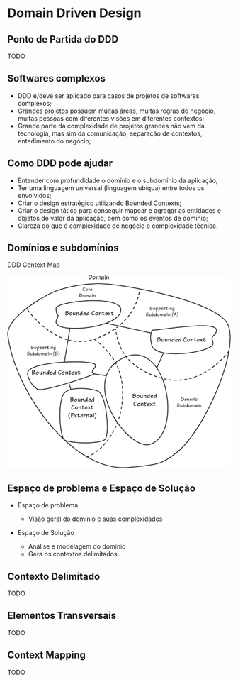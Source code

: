 # Domain Driven Design

## Ponto de Partida do DDD
TODO

## Softwares complexos
- DDD é/deve ser aplicado para casos de projetos de softwares complexos;
- Grandes projetos possuem muitas áreas, muitas regras de negócio, muitas pessoas com diferentes visões em diferentes contextos;
- Grande parte da complexidade de projetos grandes não vem da tecnologia, mas sim da comunicação, separação de contextos, entedimento do negócio;

## Como DDD pode ajudar
- Entender com profundidade o domínio e o subdomínio da aplicação;
- Ter uma linguagem universal (linguagem ubíqua) entre todos os envolvidos;
- Criar o design estratégico utilizando Bounded Contexts;
- Criar o design tático para conseguir mapear e agregar as entidades e objetos de valor da aplicação, bem como os eventos de domínio;
- Clareza do que é complexidade de negócio e complexidade técnica.

## Domínios e subdomínios
DDD Context Map

![](../_assets/DDD_Context_Map.jpg "DDD Context Map")

## Espaço de problema e Espaço de Solução
- Espaço de problema
    - Visão geral do domínio e suas complexidades

- Espaço de Solução
    - Análise e modelagem do domínio
    - Gera os contextos delimitados

## Contexto Delimitado
TODO

## Elementos Transversais
TODO

## Context Mapping
TODO